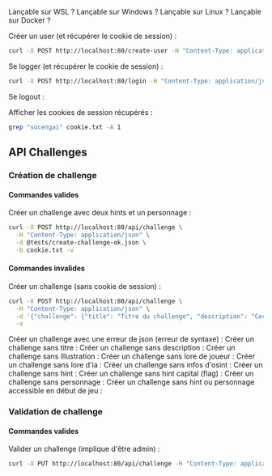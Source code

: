 Lançable sur WSL ?
Lançable sur Windows ?
Lançable sur Linux ?
Lançable sur Docker ?

Créer un user (et récupérer le cookie de session) :
```bash
curl -X POST http://localhost:80/create-user -H "Content-Type: application/json" -d '{"username": "lglanois", "password": "password0!", "email":"loic.glanois@ynov.com"}' -c cookie.txt
```

Se logger (et récupérer le cookie de session) :
```bash
curl -X POST http://localhost:80/login -H "Content-Type: application/json" -d '{"username": "lglanois", "password": "very_solid_password"}' -c cookie.txt
```

Se logout :

Afficher les cookies de session récupérés :
```bash
grep "socengai" cookie.txt -A 1
```

## API Challenges

### Création de challenge

#### Commandes valides

Créer un challenge avec deux hints et un personnage : 
```bash
curl -X POST http://localhost:80/api/challenge \
  -H "Content-Type: application/json" \
  -d @tests/create-challenge-ok.json \
  -b cookie.txt -v
```

#### Commandes invalides

Créer un challenge (sans cookie de session) :
```bash
curl -X POST http://localhost:80/api/challenge \
  -H "Content-Type: application/json" \
  -d '{"challenge": {"title": "Titre du challenge", "description": "Ceci est une description test"}}' \
  -v
```

Créer un challenge avec une erreur de json (erreur de syntaxe) :
Créer un challenge sans titre :
Créer un challenge sans description :
Créer un challenge sans illustration :
Créer un challenge sans lore de joueur :
Créer un challenge sans lore d'ia : 
Créer un challenge sans infos d'osint :
Créer un challenge sans hint :
Créer un challenge sans hint capital (flag) :
Créer un challenge sans personnage :
Créer un challenge sans hint ou personnage accessible en début de jeu :



### Validation de challenge

#### Commandes valides

Valider un challenge (implique d'être admin) : 
```bash
curl -X PUT http://localhost:80/api/challenge -H "Content-Type: application/json" -d '{"operation":"validate", "title": "Welcome to the Game", "description": "Un petit challenge introductif", "illustration": "illustration.png"}' -b cookie.txt -v
```